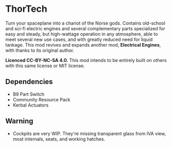 # ThorTech
Turn your spaceplane into a chariot of the Norse gods. Contains old-school and sci-fi electric engines and several complementary parts specialized for easy and steady, but high-wattage operation in any atmosphere, able to meet several new use cases, and with greatly reduced need for liquid tankage. This mod revives and expands another mod, **Electrical Engines**, with thanks to its original author.

**Licenced CC-BY-NC-SA 4.0.** This mod intends to be entirely built on others with this same license or MIT license.

## Dependencies
* B9 Part Switch
* Community Resource Pack
* Kerbal Actuators

## Warning
* Cockpits are very WIP. They're missing transparent glass from IVA view, most internals, seats, and working hatches.
